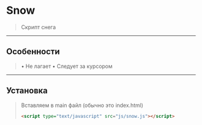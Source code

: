 # Snow

>  Скрипт снега

---

## Особенности

> • Не лагает
> • Следует за курсором

---

## Установка

> Вставляем в main файл (обычно это index.html)
> 
> ```html
> <script type="text/javascript" src="js/snow.js"></script>
> ```